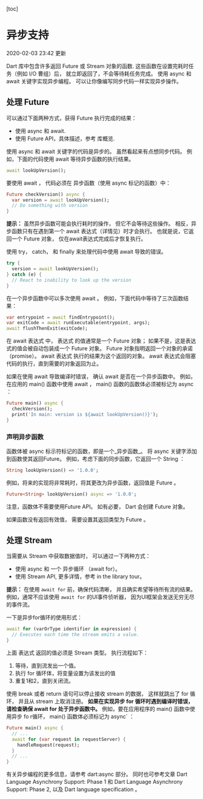 [toc]

# 异步支持

2020-02-03 23:42 更新

Dart 库中包含许多返回 Future 或 Stream 对象的函数. 这些函数在设置完耗时任务（例如 I/O 曹组）后， 就立即返回了，不会等待耗任务完成。 使用 async 和 await 关键字实现异步编程。 可以让你像编写同步代码一样实现异步操作。

## 处理 Future

可以通过下面两种方式，获得 Future 执行完成的结果：

- 使用 async 和 await.
- 使用 Future API，具体描述，参考 库概览.

使用 async 和 await 关键字的代码是异步的。 虽然看起来有点想同步代码。 例如，下面的代码使用 await 等待异步函数的执行结果。

```dart
await lookUpVersion();
```

要使用 await ， 代码必须在 异步函数（使用 async 标记的函数）中：

```dart
Future checkVersion() async {
  var version = await lookUpVersion();
  // Do something with version
}
```

**提示：** 虽然异步函数可能会执行耗时的操作， 但它不会等待这些操作。 相反，异步函数只有在遇到第一个 await 表达式（详情见）时才会执行。 也就是说，它返回一个 Future 对象， 仅在await表达式完成后才恢复执行。

使用 try， catch， 和 finally 来处理代码中使用 await 导致的错误。

```dart
try {
  version = await lookUpVersion();
} catch (e) {
  // React to inability to look up the version
}
```

在一个异步函数中可以多次使用 await 。 例如，下面代码中等待了三次函数结果：

```dart
var entrypoint = await findEntrypoint();
var exitCode = await runExecutable(entrypoint, args);
await flushThenExit(exitCode);
```

在 await 表达式 中， 表达式 的值通常是一个 Future 对象； 如果不是，这是表达式的值会被自动包装成一个 Future 对象。 Future 对象指明返回一个对象的承诺（promise）。 await 表达式 执行的结果为这个返回的对象。 await 表达式会阻塞代码的执行，直到需要的对象返回为止。

如果在使用 await 导致编译时错误， 确认 await 是否在一个异步函数中。 例如，在应用的 main() 函数中使用 await ， main() 函数的函数体必须被标记为 async ：

```dart
Future main() async {
  checkVersion();
  print('In main: version is ${await lookUpVersion()}');
}
```

### 声明异步函数

函数体被 async 标示符标记的函数，即是一个_异步函数_。 将 async 关键字添加到函数使其返回Future。 例如，考虑下面的同步函数，它返回一个 String ：

```dart
String lookUpVersion() => '1.0.0';
```

例如，将来的实现将非常耗时，将其更改为异步函数，返回值是 Future 。

```dart
Future<String> lookUpVersion() async => '1.0.0';
```

注意，函数体不需要使用Future API。 如有必要， Dart 会创建 Future 对象。

如果函数没有返回有效值， 需要设置其返回类型为 Future<void> 。

## 处理 Stream

当需要从 Stream 中获取数据值时， 可以通过一下两种方式：

- 使用 async 和 一个 异步循环 （await for）。
- 使用 Stream API, 更多详情，参考 in the library tour。

**提示：** 在使用 `await for` 前，确保代码清晰， 并且确实希望等待所有流的结果。 例如，通常不应该使用 `await for` 的UI事件侦听器， 因为UI框架会发送无穷无尽的事件流。

一下是异步for循环的使用形式：

```dart
await for (varOrType identifier in expression) {
  // Executes each time the stream emits a value.
}
```

上面 表达式 返回的值必须是 Stream 类型。 执行流程如下：

1. 等待，直到流发出一个值。
2. 执行 for 循环体，将变量设置为该发出的值
3. 重复1和2，直到关闭流。

使用 break 或者 return 语句可以停止接收 stream 的数据， 这样就跳出了 for 循环， 并且从 stream 上取消注册。 **如果在实现异步 for 循环时遇到编译时错误， 请检查确保 await for 处于异步函数中。** 例如，要在应用程序的 main() 函数中使用异步 fo r循环， main() 函数体必须标记为 async` ：

```dart
Future main() async {
  // ...
  await for (var request in requestServer) {
    handleRequest(request);
  }
  // ...
}
```

有关异步编程的更多信息，请参考 dart:async 部分。 同时也可参考文章 Dart Language Asynchrony Support: Phase 1 和 Dart Language Asynchrony Support: Phase 2, 以及 Dart language specification 。